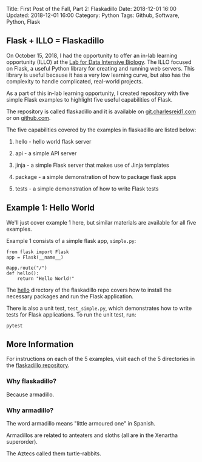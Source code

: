 Title: First Post of the Fall, Part 2: Flaskadillo
Date: 2018-12-01 16:00
Updated: 2018-12-01 16:00
Category: Python
Tags: Github, Software, Python, Flask

## Flask + ILLO = Flaskadillo

On October 15, 2018, I had the opportunity to 
offer an in-lab learning opportunity (ILLO) at the 
[Lab for Data Intensive Biology](http://ivory.idyll.org/lab/).
The ILLO focused on Flask, a useful Python library
for creating and running web servers. This
library is useful because it has a very low
learning curve, but also has the complexity to
handle complicated, real-world projects.

As a part of this in-lab learning opportunity, 
I created repository with five simple Flask examples
to highlight five useful capabilities of Flask.

The repository is called flaskadillo and it is 
available on [git.charlesreid1.com](https://git.charlesreid1.com/charlesreid1/flaskadillo/)
or on [github.com](https://github.com/charlesreid1/flaskadillo).

The five capabilities covered by the examples in 
flaskadillo are listed below:

1. hello - hello world flask server

2. api - a simple API server

3. jinja - a simple Flask server that makes use of Jinja templates

4. package - a simple demonstration of how to package flask apps

5. tests - a simple demonstration of how to write Flask tests

## Example 1: Hello World

We'll just cover example 1 here, but similar materials
are available for all five examples.

Example 1 consists of a simple flask app, `simple.py`:

```
from flask import Flask
app = Flask(__name__)

@app.route("/")
def hello():
    return "Hello World!"
```

The [hello](https://git.charlesreid1.com/charlesreid1/flaskadillo/src/branch/master/hello)
directory of the flaskadillo repo covers how to 
install the necessary packages and run the Flask
application.

There is also a unit test, `test_simple.py`, which demonstrates
how to write tests for Flask applications. To run the unit
test, run:

```
pytest
```

## More Information

For instructions on each of the 5 examples, 
visit each of the 5 directories in the 
[flaskadillo repository](https://github.com/charlesreid1/flaskadillo).

### Why flaskadillo?

Because armadillo.

### Why armadillo?

The word armadillo means "little armoured one" in Spanish.

Armadillos are related to anteaters and sloths (all are in the Xenartha superorder).

The Aztecs called them turtle-rabbits.

